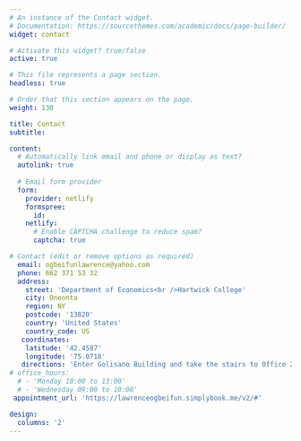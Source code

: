 ```yaml
---
# An instance of the Contact widget.
# Documentation: https://sourcethemes.com/academic/docs/page-builder/
widget: contact

# Activate this widget? true/false
active: true

# This file represents a page section.
headless: true

# Order that this section appears on the page.
weight: 130

title: Contact
subtitle:

content:
  # Automatically link email and phone or display as text?
  autolink: true
  
  # Email form provider
  form:
    provider: netlify
    formspree:
      id:
    netlify:
      # Enable CAPTCHA challenge to reduce spam?
      captcha: true

# Contact (edit or remove options as required)
  email: ogbeifunlawrence@yahoo.com
  phone: 662 371 53 32
  address:
    street: 'Department of Economics<br />Hartwick College'
    city: Oneonta
    region: NY
    postcode: '13820'
    country: 'United States'
    country_code: US
   coordinates:
    latitude: '42.4587'
    longitude: '75.0718'
   directions: 'Enter Golisano Building and take the stairs to Office 248 on Floor 2'
# office_hours:
  # - 'Monday 10:00 to 13:00'
  # - 'Wednesday 09:00 to 10:00'
 appointment_url: 'https://lawrenceogbeifun.simplybook.me/v2/#'

design:
  columns: '2'
---
```

